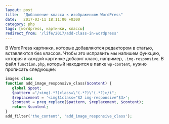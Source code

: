 ```yaml
---
layout: post
title:  "Добавление класса к изображениям WordPress"
date:   2017-03-11 18:11:00 +0300
category: php
tags: [wordpress, картинки, классы]
redirect_from: '/life/2017/add-class-in-wordpress'
---
```

<!--more-->
В WordPress картинки, которые добавляются редактором в статью, вставляются без классов. Чтобы это исправить мы напишем функцию, которая к каждой картинке добавит класс, например, `.img-responsive`. В файл `function.php`, который находится в папке `wp-content`, нужно прописать следующее:

```php
images class
function add_image_responsive_class($content) {
   global $post;
   $pattern ="/<img(.*?)class=\"(.*?)\"(.*?)>/i";
   $replacement = '<img$1class="$2 img-responsive"$3>';
   $content = preg_replace($pattern, $replacement, $content);
   return $content;
}
add_filter('the_content', 'add_image_responsive_class');
```